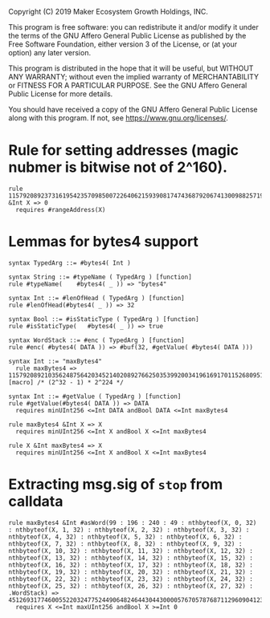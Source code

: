 Copyright (C) 2019 Maker Ecosystem Growth Holdings, INC.

This program is free software: you can redistribute it and/or modify
it under the terms of the GNU Affero General Public License as published
by the Free Software Foundation, either version 3 of the License, or
(at your option) any later version.

This program is distributed in the hope that it will be useful,
but WITHOUT ANY WARRANTY; without even the implied warranty of
MERCHANTABILITY or FITNESS FOR A PARTICULAR PURPOSE.  See the
GNU Affero General Public License for more details.

You should have received a copy of the GNU Affero General Public License
along with this program.  If not, see <https://www.gnu.org/licenses/>.

# Rule for setting addresses (magic nubmer is bitwise not of 2^160).
```k
rule 115792089237316195423570985007226406215939081747436879206741300988257197096960 &Int X => 0
  requires #rangeAddress(X)
```

# Lemmas for bytes4 support
```k
syntax TypedArg ::= #bytes4( Int )

syntax String ::= #typeName ( TypedArg ) [function]
rule #typeName(    #bytes4( _ )) => "bytes4"

syntax Int ::= #lenOfHead ( TypedArg ) [function]
rule #lenOfHead(#bytes4( _ )) => 32

syntax Bool ::= #isStaticType ( TypedArg ) [function]
rule #isStaticType(   #bytes4( _ )) => true

syntax WordStack ::= #enc ( TypedArg ) [function]
rule #enc( #bytes4( DATA )) => #buf(32, #getValue( #bytes4( DATA )))

syntax Int ::= "maxBytes4"
  rule maxBytes4 => 115792089210356248756420345214020892766250353992003419616917011526809519390720 [macro] /* (2^32 - 1) * 2^224 */

syntax Int ::= #getValue ( TypedArg ) [function]
rule #getValue(#bytes4( DATA )) => DATA
  requires minUInt256 <=Int DATA andBool DATA <=Int maxBytes4

rule maxBytes4 &Int X => X
  requires minUInt256 <=Int X andBool X <=Int maxBytes4

rule X &Int maxBytes4 => X
  requires minUInt256 <=Int X andBool X <=Int maxBytes4
```

# Extracting msg.sig of `stop` from calldata
```k
rule maxBytes4 &Int #asWord(99 : 196 : 240 : 49 : nthbyteof(X, 0, 32) : nthbyteof(X, 1, 32) : nthbyteof(X, 2, 32) : nthbyteof(X, 3, 32) : nthbyteof(X, 4, 32) : nthbyteof(X, 5, 32) : nthbyteof(X, 6, 32) : nthbyteof(X, 7, 32) : nthbyteof(X, 8, 32) : nthbyteof(X, 9, 32) : nthbyteof(X, 10, 32) : nthbyteof(X, 11, 32) : nthbyteof(X, 12, 32) : nthbyteof(X, 13, 32) : nthbyteof(X, 14, 32) : nthbyteof(X, 15, 32) : nthbyteof(X, 16, 32) : nthbyteof(X, 17, 32) : nthbyteof(X, 18, 32) : nthbyteof(X, 19, 32) : nthbyteof(X, 20, 32) : nthbyteof(X, 21, 32) : nthbyteof(X, 22, 32) : nthbyteof(X, 23, 32) : nthbyteof(X, 24, 32) : nthbyteof(X, 25, 32) : nthbyteof(X, 26, 32) : nthbyteof(X, 27, 32) : .WordStack) => 45126931774600552203247752449064824644304430000576705787687112960904123121664
  requires X <=Int maxUInt256 andBool X >=Int 0
```

